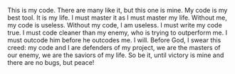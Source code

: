 This is my code. There are many like it, but this one is mine. My code is my best tool. It is my life. I must master it as I must master my life. Without me, my code is useless. Without my code, I am useless. I must write my code true. I must code cleaner than my enemy, who is trying to outperform me. I must outcode him before he outcodes me. I will. Before God, I swear this creed: my code and I are defenders of my project, we are the masters of our enemy, we are the saviors of my life. So be it, until victory is mine and there are no bugs, but peace!
